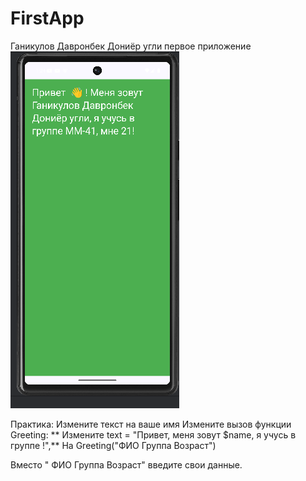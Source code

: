 # FirstApp
 Ганикулов Давронбек Дониёр угли первое приложение
![alt text](1.png)
 
Практика: Измените текст на ваше имя
Измените вызов функции Greeting: ** Измените text = "Привет, меня зовут $name, я учусь в группе !",** На Greeting("ФИО Группа Возраст")

Вместо " ФИО Группа Возраст" введите свои данные.
